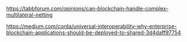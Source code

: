

https://tabbforum.com/opinions/can-blockchain-handle-complex-multilateral-netting

https://medium.com/corda/universal-interoperability-why-enterprise-blockchain-applications-should-be-deployed-to-shared-3d4daff97754

